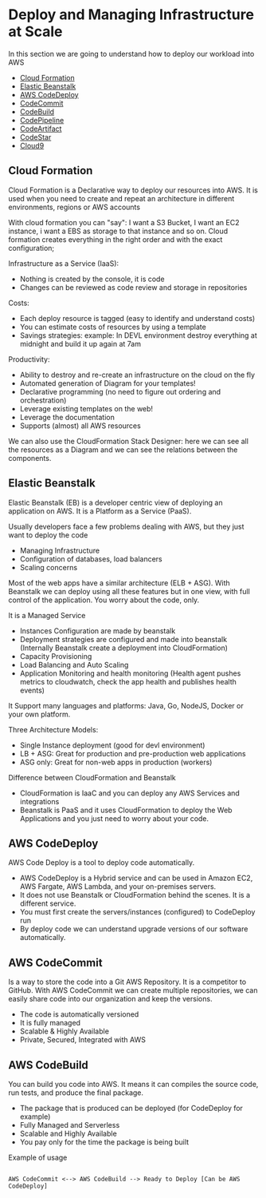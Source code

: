 # Deploy and Managing Infrastructure at Scale

In this section we are going to understand how to deploy our workload into AWS

- [Cloud Formation](#cloud-formation)
- [Elastic Beanstalk](#elastic-beanstalk)
- [AWS CodeDeploy](#aws-codedeploy)
- [CodeCommit](#codecommit)
- [CodeBuild](#codecommit)
- [CodePipeline](#CodePipeline)
- [CodeArtifact](#CodeArtifact)
- [CodeStar](#CodeStar)
- [Cloud9](#Cloud9)

## Cloud Formation

Cloud Formation is a Declarative way to deploy our resources into AWS. It is used when you need to create and repeat an architecture in different environments, regions or AWS accounts

With cloud formation you can "say": I want a S3 Bucket, I want an EC2 instance, i want a EBS as storage to that instance and so on. Cloud formation creates everything in the right order and with the exact configuration;

Infrastructure as a Service (IaaS):

- Nothing is created by the console, it is code
- Changes can be reviewed as code review and storage in repositories

Costs:

- Each deploy resource is tagged (easy to identify and understand costs)
- You can estimate costs of resources by using a template
- Savings strategies: example: In DEVL environment destroy everything at midnight and build it up again at 7am

Productivity:

- Ability to destroy and re-create an infrastructure on the cloud on the fly
- Automated generation of Diagram for your templates!
- Declarative programming (no need to figure out ordering and orchestration)
- Leverage existing templates on the web!
- Leverage the documentation
- Supports (almost) all AWS resources

We can also use the CloudFormation Stack Designer: here we can see all the resources as a Diagram and we can see the relations between the components.

## Elastic Beanstalk

Elastic Beanstalk (EB) is a developer centric view of deploying an application on AWS. It is a Platform as a Service (PaaS).

Usually developers face a few problems dealing with AWS, but they just want to deploy the code

- Managing Infrastructure
- Configuration of databases, load balancers
- Scaling concerns

Most of the web apps have a similar architecture (ELB + ASG). With Beanstalk we can deploy using all these features but in one view, with full control of the application. You worry about the code, only.

It is a Managed Service

- Instances Configuration are made by beanstalk
- Deployment strategies are configured and made into beanstalk (Internally Beanstalk create a deployment into CloudFormation)
- Capacity Provisioning
- Load Balancing and Auto Scaling
- Application Monitoring and health monitoring (Health agent pushes metrics to cloudwatch, check the app health and publishes health events)

It Support many languages and platforms: Java, Go, NodeJS, Docker or your own platform.

Three Architecture Models:

- Single Instance deployment (good for devl environment)
- LB + ASG: Great for production and pre-production web applications
- ASG only: Great for non-web apps in production (workers)

Difference between CloudFormation and Beanstalk

- CloudFormation is IaaC and you can deploy any AWS Services and integrations
- Beanstalk is PaaS and it uses CloudFormation to deploy the Web Applications and you just need to worry about your code.

## AWS CodeDeploy

AWS Code Deploy is a tool to deploy code automatically.

- AWS CodeDeploy is a Hybrid service and can be used in Amazon EC2, AWS Fargate, AWS Lambda, and your on-premises servers.
- It does not use Beanstalk or CloudFormation behind the scenes. It is a different service.
- You must first create the servers/instances (configured) to CodeDeploy run
- By deploy code we can understand upgrade versions of our software automatically.

## AWS CodeCommit

Is a way to store the code into a Git AWS Repository. It is a competitor to GitHub.
With AWS CodeCommit we can create multiple repositories, we can easily share code into our organization and keep the versions.

- The code is automatically versioned
- It is fully managed
- Scalable & Highly Available
- Private, Secured, Integrated with AWS

## AWS CodeBuild

You can build you code into AWS. It means it can compiles the source code, run tests, and produce the final package.

- The package that is produced can be deployed (for CodeDeploy for example)
- Fully Managed and Serverless
- Scalable and Highly Available
- You pay only for the time the package is being built

Example of usage

```

AWS CodeCommit <--> AWS CodeBuild --> Ready to Deploy [Can be AWS CodeDeploy]

```
